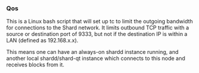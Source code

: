 ### Qos ###

This is a Linux bash script that will set up tc to limit the outgoing bandwidth for connections to the Shard network. It limits outbound TCP traffic with a source or destination port of 9333, but not if the destination IP is within a LAN (defined as 192.168.x.x).

This means one can have an always-on shardd instance running, and another local shardd/shard-qt instance which connects to this node and receives blocks from it.
